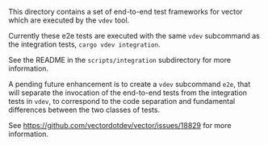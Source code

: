 This directory contains a set of end-to-end test frameworks for vector which are executed by the
`vdev` tool.

Currently these e2e tests are executed with the same `vdev` subcommand as the integration tests,
`cargo vdev integration`.

See the README in the `scripts/integration` subdirectory for more information.

A pending future enhancement is to create a `vdev` subcommand `e2e`, that will separate the
invocation of the end-to-end tests from the integration tests in `vdev`, to correspond to the
code separation and fundamental differences between the two classes of tests.

See https://github.com/vectordotdev/vector/issues/18829 for more information.

